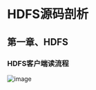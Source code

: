 # HDFS源码剖析



## 第一章、HDFS

### HDFS客户端读流程

![image](https://static.lovedata.net/20-11-13-adf7fd8e9aa43a3c75eef48e4fc80576.png)

